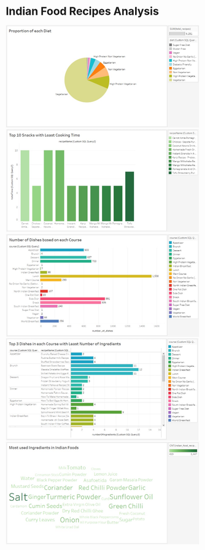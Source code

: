 # Indian Food Recipes Analysis

![](img/1.jpg) <br>
![](img/2.jpg) <br>
![](img/3.jpg) <br>
![](img/4.jpg) <br>
![](img/5.jpg) <br>
